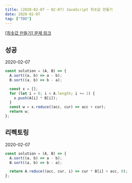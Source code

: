 ```yaml
---
title: (2020-02-07 ~ 02-07) JavaScript 최솟값 만들기
date: 2020-02-07
tag: ["TDD"]
---
```


[[최솟값 만들기] 문제 링크](https://programmers.co.kr/learn/courses/30/lessons/12941)

## 성공

2020-02-07

```javascript
const solution = (A, B) => {
  A.sort((a, b) => a - b);
  B.sort((a, b) => b - a);

  const x = [];
  for (let i = 0; i < A.length; i += 1) {
    x.push(A[i] * B[i]);
  }
  const w = x.reduce((acc, cur) => acc + cur);
  return w;
};
```

## 리펙토링

2020-02-07

```javascript
const solution = (A, B) => {
  A.sort((a, b) => a - b);
  B.sort((a, b) => b - a);

  return A.reduce((acc, cur, i) => cur * B[i] + acc, 0);
};
```
